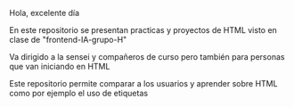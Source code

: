 Hola, excelente día

En este repositorio se presentan practicas y proyectos de HTML visto en clase de "frontend-IA-grupo-H"

Va dirigido a la sensei y compañeros de curso pero también para personas que van iniciando en HTML

Este repositorio permite comparar a los usuarios y aprender sobre HTML como por ejemplo el uso de etiquetas

